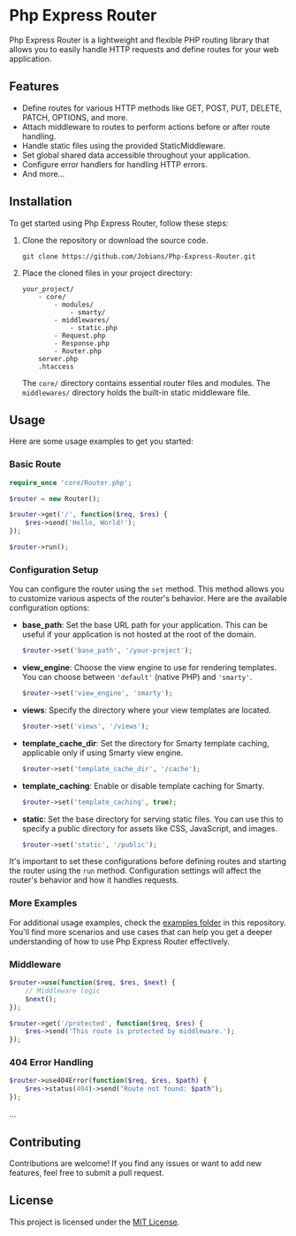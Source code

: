 # Php Express Router

Php Express Router is a lightweight and flexible PHP routing library that allows you to easily handle HTTP requests and define routes for your web application.

## Features

- Define routes for various HTTP methods like GET, POST, PUT, DELETE, PATCH, OPTIONS, and more.
- Attach middleware to routes to perform actions before or after route handling.
- Handle static files using the provided StaticMiddleware.
- Set global shared data accessible throughout your application.
- Configure error handlers for handling HTTP errors.
- And more...

## Installation

To get started using Php Express Router, follow these steps:

1. Clone the repository or download the source code.

   ```
   git clone https://github.com/Jobians/Php-Express-Router.git
   ```

2. Place the cloned files in your project directory:

   ```
   your_project/
       - core/
           - modules/
               - smarty/
           - middlewares/
               - static.php
           - Request.php
           - Response.php
           - Router.php
       server.php
       .htaccess
   ```

   The `core/` directory contains essential router files and modules. The `middlewares/` directory holds the built-in static middleware file.

## Usage

Here are some usage examples to get you started:

### Basic Route

```php
require_once 'core/Router.php';

$router = new Router();

$router->get('/', function($req, $res) {
    $res->send('Hello, World!');
});

$router->run();
```

### Configuration Setup

You can configure the router using the `set` method. This method allows you to customize various aspects of the router's behavior. Here are the available configuration options:

- **base_path**: Set the base URL path for your application. This can be useful if your application is not hosted at the root of the domain.
  ```php
  $router->set('base_path', '/your-project');
  ```

- **view_engine**: Choose the view engine to use for rendering templates. You can choose between `'default'` (native PHP) and `'smarty'`.
  ```php
  $router->set('view_engine', 'smarty');
  ```

- **views**: Specify the directory where your view templates are located.
  ```php
  $router->set('views', '/views');
  ```

- **template_cache_dir**: Set the directory for Smarty template caching, applicable only if using Smarty view engine.
  ```php
  $router->set('template_cache_dir', '/cache');
  ```

- **template_caching**: Enable or disable template caching for Smarty.
  ```php
  $router->set('template_caching', true);
  ```

- **static**: Set the base directory for serving static files. You can use this to specify a public directory for assets like CSS, JavaScript, and images.
  ```php
  $router->set('static', '/public');
  ```

It's important to set these configurations before defining routes and starting the router using the `run` method. Configuration settings will affect the router's behavior and how it handles requests.

### More Examples

For additional usage examples, check the [examples folder](examples) in this repository. You'll find more scenarios and use cases that can help you get a deeper understanding of how to use Php Express Router effectively.

### Middleware

```php
$router->use(function($req, $res, $next) {
    // Middleware logic
    $next();
});

$router->get('/protected', function($req, $res) {
    $res->send('This route is protected by middleware.');
});
```

### 404 Error Handling

```php
$router->use404Error(function($req, $res, $path) {
    $res->status(404)->send("Route not found: $path");
});
```

...

## Contributing

Contributions are welcome! If you find any issues or want to add new features, feel free to submit a pull request.

## License

This project is licensed under the [MIT License](LICENSE).
